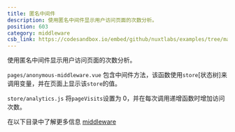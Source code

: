 ```yaml
---
title: 匿名中间件
description: 使用匿名中间件显示用户访问页面的次数分析。
position: 603
category: middleware
csb_link: https://codesandbox.io/embed/github/nuxtlabs/examples/tree/master/middleware/anonymous-middleware?fontsize=14&hidenavigation=1&module=%2Fpages%2Fanonymous-middleware.vue&theme=dark&view=editor
---
```


使用匿名中间件显示用户访问页面的次数分析。

<example-intro></example-intro>

`pages/anonymous-middleware.vue` 包含中间件方法，该函数使用`store`[状态树]来调用变量，并在页面上显示该`store`的值。

`store/analytics.js` 将`pageVisits`设置为 0，并在每次调用递增函数时增加访问次数。

<base-alert type="next">

在以下目录中了解更多信息 [middleware](/docs/2.x/directory-structure/middleware#anonymous-middleware)

</base-alert>

<code-sandbox :src="csb_link"></code-sandbox>
